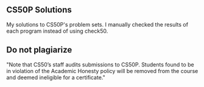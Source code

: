 ## CS50P Solutions
My solutions to CS50P's problem sets. I manually checked the results of each program instead of using check50.

## Do not plagiarize
"Note that CS50’s staff audits submissions to CS50P. Students found to be in violation of the Academic Honesty policy will be removed from the course and deemed ineligible for a certificate."
